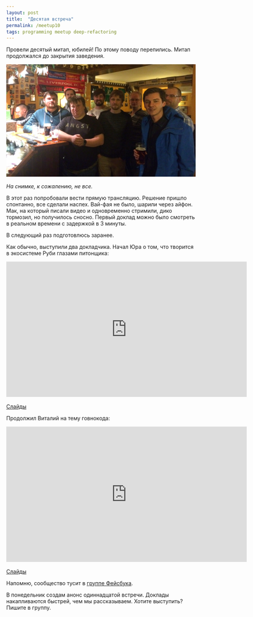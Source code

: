 ```yaml
---
layout: post
title:  "Десятая встреча"
permalink: /meetup10
tags: programming meetup deep-refactoring
---
```


Провели десятый митап, юбилей! По этому поводу перепились. Митап продолжался до
закрытия заведения.

![cover](/assets/static/meetup10.jpg)

*На снимке, к сожалению, не все.*

В этот раз попробовали вести прямую трансляцию. Решение пришло спонтанно, все
сделали наспех. Вай-фая не было, шарили через айфон. Мак, на который писали
видео и одновременно стримили, дико тормозил, но получилось сносно. Первый
доклад можно было смотреть в реальном времени с задержкой в 3 минуты.

В следующий раз подготовлюсь заранее.

Как обычно, выступили два докладчика. Начал Юра о том, что творится в экосистеме
Руби глазами питонщика:

<iframe width="640" height="360" src="https://www.youtube.com/embed/HQF4zU93qu0"
frameborder="0" allowfullscreen></iframe>

[Слайды](http://www.slideshare.net/IvanGrishaev/why-everyone-like-ruby)

Продолжил Виталий на тему говнокода:

<iframe width="640" height="360" src="https://www.youtube.com/embed/0fVJ_uLToGc" frameborder="0" allowfullscreen></iframe>

[Слайды](http://www.slideshare.net/IvanGrishaev/ss-66596978)

Напомню, сообщество тусит в [группе Фейсбука][facebook-group].

В понедельник создам анонс одиннадцатой встречи. Доклады накапливаются быстрей,
чем мы рассказываем. Хотите выступить? Пишите в группу.

[facebook-group]: https://www.facebook.com/groups/deeprefactoring/
